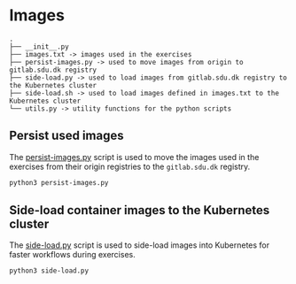 # Images

```text
.
├── __init__.py
├── images.txt -> images used in the exercises
├── persist-images.py -> used to move images from origin to gitlab.sdu.dk registry
├── side-load.py -> used to load images from gitlab.sdu.dk registry to the Kubernetes cluster
├── side-load.sh -> used to load images defined in images.txt to the Kubernetes cluster
└── utils.py -> utility functions for the python scripts
```

## Persist used images

The [persist-images.py](./persist-images.py) script is used to move the images used in the exercises from their origin registries to the `gitlab.sdu.dk` registry.

```bash
python3 persist-images.py
```

## Side-load container images to the Kubernetes cluster

The [side-load.py](./side-load.py) script is used to side-load images into Kubernetes for faster workflows during exercises.

```bash
python3 side-load.py
```
